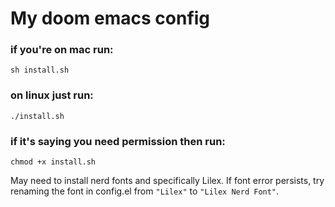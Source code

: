 # My doom emacs config

### if you're on mac run: 
```sh install.sh```

### on linux just run: 
```./install.sh``` 

### if it's saying you need permission then run: 
```chmod +x install.sh```


May need to install nerd fonts and specifically Lilex. 
If font error persists, try renaming the font in config.el from ```"Lilex"``` to ```"Lilex Nerd Font"```. 
